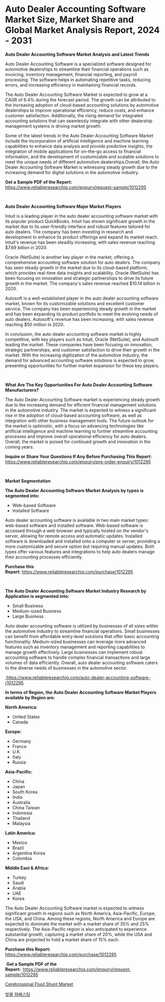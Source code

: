 <p><h1>Auto Dealer Accounting Software Market Size, Market Share and Global Market Analysis Report, 2024 - 2031</h1></p><p><strong>Auto Dealer Accounting Software Market Analysis and Latest Trends</strong></p>
<p><p>Auto Dealer Accounting Software is a specialized software designed for automotive dealerships to streamline their financial operations such as invoicing, inventory management, financial reporting, and payroll processing. The software helps in automating repetitive tasks, reducing errors, and increasing efficiency in maintaining financial records.</p><p>The Auto Dealer Accounting Software Market is expected to grow at a CAGR of 6.4% during the forecast period. The growth can be attributed to the increasing adoption of cloud-based accounting solutions by automotive dealerships to improve operational efficiency, reduce costs, and enhance customer satisfaction. Additionally, the rising demand for integrated accounting solutions that can seamlessly integrate with other dealership management systems is driving market growth.</p><p>Some of the latest trends in the Auto Dealer Accounting Software Market include the incorporation of artificial intelligence and machine learning capabilities to enhance data analysis and provide predictive insights, the integration of mobile applications for on-the-go access to financial information, and the development of customizable and scalable solutions to meet the unique needs of different automotive dealerships.Overall, the Auto Dealer Accounting Software Market is witnessing steady growth due to the increasing demand for digital solutions in the automotive industry.</p></p>
<p><strong>Get a Sample PDF of the Report:&nbsp;</strong> <a href="https://www.reliableresearchiq.com/enquiry/request-sample/1012295">https://www.reliableresearchiq.com/enquiry/request-sample/1012295</a></p>
<p>&nbsp;</p>
<p><strong>Auto Dealer Accounting Software Major Market Players</strong></p>
<p><p>Intuit is a leading player in the auto dealer accounting software market with its popular product QuickBooks. Intuit has shown significant growth in the market due to its user-friendly interface and robust features tailored for auto dealers. The company has been investing in research and development to enhance its product offerings and expand its market reach. Intuit's revenue has been steadily increasing, with sales revenue reaching $7.69 billion in 2020.</p><p>Oracle (NetSuite) is another key player in the market, offering a comprehensive accounting software solution for auto dealers. The company has seen steady growth in the market due to its cloud-based platform, which provides real-time data insights and scalability. Oracle (NetSuite) has been focusing on innovation and strategic partnerships to drive its future growth in the market. The company's sales revenue reached $10.14 billion in 2020.</p><p>Autosoft is a well-established player in the auto dealer accounting software market, known for its customizable solutions and excellent customer service. The company has been experiencing steady growth in the market and has been expanding its product portfolio to meet the evolving needs of auto dealers. Autosoft's revenue has been increasing, with sales revenue reaching $50 million in 2020.</p><p>In conclusion, the auto dealer accounting software market is highly competitive, with key players such as Intuit, Oracle (NetSuite), and Autosoft leading the market. These companies have been focusing on innovation, strategic partnerships, and customer satisfaction to drive their growth in the market. With the increasing digitization of the automotive industry, the demand for advanced accounting software solutions is expected to grow, presenting opportunities for further market expansion for these key players.</p></p>
<p>&nbsp;</p>
<p><strong>What Are The Key Opportunities For Auto Dealer Accounting Software Manufacturers?</strong></p>
<p><p>The Auto Dealer Accounting Software market is experiencing steady growth due to the increasing demand for efficient financial management solutions in the automotive industry. The market is expected to witness a significant rise in the adoption of cloud-based accounting software, as well as integration with other business management tools. The future outlook for the market is optimistic, with a focus on advancing technologies like artificial intelligence and machine learning to further streamline accounting processes and improve overall operational efficiency for auto dealers. Overall, the market is poised for continued growth and innovation in the coming years.</p></p>
<p><strong>Inquire or Share Your Questions If Any Before Purchasing This Report:</strong> <a href="https://www.reliableresearchiq.com/enquiry/pre-order-enquiry/1012295">https://www.reliableresearchiq.com/enquiry/pre-order-enquiry/1012295</a></p>
<p>&nbsp;</p>
<p><strong>Market Segmentation</strong></p>
<p><strong>The Auto Dealer Accounting Software Market Analysis by types is segmented into:</strong></p>
<p><ul><li>Web-based Software</li><li>Installed Software</li></ul></p>
<p><p>Auto dealer accounting software is available in two main market types: web-based software and installed software. Web-based software is accessed through a web browser and typically hosted on the vendor's server, allowing for remote access and automatic updates. Installed software is downloaded and installed onto a computer or server, providing a more customizable and secure option but requiring manual updates. Both types offer various features and integrations to help auto dealers manage their accounting processes efficiently.</p></p>
<p><strong>Purchase this Report:&nbsp;</strong><a href="https://www.reliableresearchiq.com/purchase/1012295">https://www.reliableresearchiq.com/purchase/1012295</a></p>
<p>&nbsp;</p>
<p><strong>The Auto Dealer Accounting Software Market Industry Research by Application is segmented into:</strong></p>
<p><ul><li>Small Business</li><li>Medium-sized Business</li><li>Large Business</li></ul></p>
<p><p>Auto dealer accounting software is utilized by businesses of all sizes within the automotive industry to streamline financial operations. Small businesses can benefit from affordable entry-level solutions that offer basic accounting functionality. Medium-sized businesses can leverage more advanced features such as inventory management and reporting capabilities to manage growth effectively. Large businesses can implement robust accounting software to handle complex financial transactions and large volumes of data efficiently. Overall, auto dealer accounting software caters to the diverse needs of businesses in the automotive sector.</p></p>
<p><a href="https://www.reliableresearchiq.com/auto-dealer-accounting-software-r1012295">&nbsp;https://www.reliableresearchiq.com/auto-dealer-accounting-software-r1012295</a></p>
<p><strong>In terms of Region, the Auto Dealer Accounting Software Market Players available by Region are:</strong></p>
<p>
    <p> <strong> North America: </strong>
        <ul>
            <li>United States</li>
            <li>Canada</li>
        </ul>
        </p> 
    <p> <strong> Europe: </strong>
        <ul>
            <li>Germany</li>
            <li>France</li>
            <li>U.K.</li>
            <li>Italy</li>
            <li>Russia</li>
        </ul>
        </p> 
    <p> <strong> Asia-Pacific: </strong>
        <ul>
            <li>China</li>
            <li>Japan</li>
            <li>South Korea</li>
            <li>India</li>
            <li>Australia</li>
            <li>China Taiwan</li>
            <li>Indonesia</li>
            <li>Thailand</li>
            <li>Malaysia</li>
        </ul>
        </p> 
    <p> <strong> Latin America: </strong>
        <ul>
            <li>Mexico</li>
            <li>Brazil</li>
            <li>Argentina Korea</li>
            <li>Colombia</li>
        </ul>
        </p> 
    <p> <strong> Middle East & Africa: </strong>
        <ul>
            <li>Turkey</li>
            <li>Saudi</li>
            <li>Arabia</li>
            <li>UAE</li>
            <li>Korea</li>
        </ul>
    </p>
    </p>
<p><p>The Auto Dealer Accounting Software market is expected to witness significant growth in regions such as North America, Asia-Pacific, Europe, the USA, and China. Among these regions, North America and Europe are expected to dominate the market with a market share of 35% and 25% respectively. The Asia-Pacific region is also anticipated to experience substantial growth, capturing a market share of 20%, while the USA and China are projected to hold a market share of 15% each.</p></p>
<p><strong>Purchase this Report: </strong><a href="https://www.reliableresearchiq.com/purchase/1012295">https://www.reliableresearchiq.com/purchase/1012295</a></p>
<p>&nbsp;<strong>Get a Sample PDF of the Report:&nbsp;&nbsp;</strong><a href="https://www.reliableresearchiq.com/enquiry/request-sample/1012295">https://www.reliableresearchiq.com/enquiry/request-sample/1012295</a></p>
<p><strong></strong></p>
<p><p><a href="https://github.com/xphhkedv5/Market-Research-Report-List-1/blob/main/cerebrospinal-fluid-shunt-market.md">Cerebrospinal Fluid Shunt Market</a></p><p><a href="https://github.com/vss5505pa7z1p/Market-Research-Report-List-3/blob/main/172536178384.md">빗물 하베스팅</a></p></p>